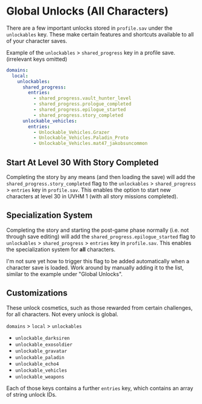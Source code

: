 # Global Unlocks (All Characters)
There are a few important unlocks stored in `profile.sav` under the `unlockables` key. These make certain features and shortcuts available to all of your character saves.

Example of the `unlockables` > `shared_progress` key in a profile save. (irrelevant keys omitted)
```yaml
domains:
  local:
    unlockables:
      shared_progress:
        entries:
          - shared_progress.vault_hunter_level
          - shared_progress.prologue_completed
          - shared_progress.epilogue_started
          - shared_progress.story_completed
      unlockable_vehicles:
        entries:
          - Unlockable_Vehicles.Grazer
          - Unlockable_Vehicles.Paladin_Proto
          - Unlockable_Vehicles.mat47_jakobsuncommon
```


## Start At Level 30 With Story Completed
Completing the story by any means (and then loading the save) will add the `shared_progress.story_completed` flag to the `unlockables` > `shared_progress` > `entries` key in `profile.sav`. This enables the option to start new characters at level 30 in UVHM 1 (with all story missions completed).


## Specialization System
Completing the story and starting the post-game phase normally (i.e. not through save editing) will add the `shared_progress.epilogue_started` flag to `unlockables` > `shared_progress` > `entries` key in `profile.sav`. This enables the specialization system for **all** characters.

I'm not sure yet how to trigger this flag to be added automatically when a character save is loaded. Work around by manually adding it to the list, similar to the example under "Global Unlocks".


## Customizations
These unlock cosmetics, such as those rewarded from certain challenges, for all characters. Not every unlock is global.

`domains` > `local` > `unlockables`
- `unlockable_darksiren`
- `unlockable_exosoldier`
- `unlockable_gravatar`
- `unlockable_paladin`
- `unlockable_echo4`
- `unlockable_vehicles`
- `unlockable_weapons`

Each of those keys contains a further `entries` key, which contains an array of string unlock IDs.
